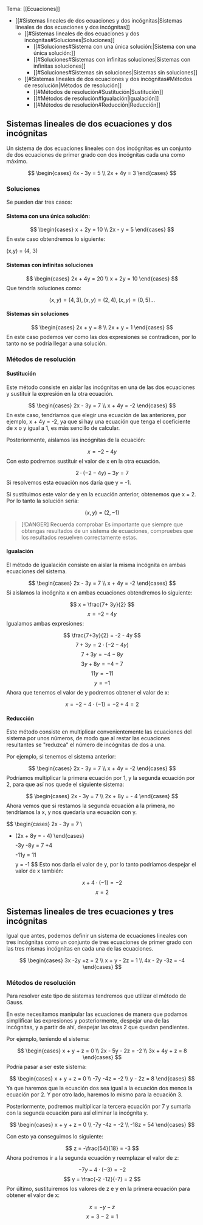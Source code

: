 Tema: [[Ecuaciones]]

- [[#Sistemas lineales de dos ecuaciones y dos incógnitas|Sistemas lineales de dos ecuaciones y dos incógnitas]]
	- [[#Sistemas lineales de dos ecuaciones y dos incógnitas#Soluciones|Soluciones]]
		- [[#Soluciones#Sistema con una única solución:|Sistema con una única solución:]]
		- [[#Soluciones#Sistemas con infinitas soluciones|Sistemas con infinitas soluciones]]
		- [[#Soluciones#Sistemas sin soluciones|Sistemas sin soluciones]]
	- [[#Sistemas lineales de dos ecuaciones y dos incógnitas#Métodos de resolución|Métodos de resolución]]
		- [[#Métodos de resolución#Sustitución|Sustitución]]
		- [[#Métodos de resolución#Igualación|Igualación]]
		- [[#Métodos de resolución#Reducción|Reducción]]


## Sistemas lineales de dos ecuaciones y dos incógnitas

Un sistema de dos ecuaciones lineales con dos incógnitas es un conjunto de dos ecuaciones de primer grado con dos incógnitas cada una como máximo.

$$
\begin{cases}
4x - 3y = 5 \\
2x + 4y = 3
\end{cases}
$$

### Soluciones

Se pueden dar tres casos:

#### Sistema con una única solución:

$$
\begin{cases}
x + 2y = 10 \\
2x - y = 5
\end{cases}
$$
En este caso obtendremos lo siguiente:

(x,y) = (4, 3)

#### Sistemas con infinitas soluciones

$$
\begin{cases}
2x + 4y = 20 \\
x + 2y = 10
\end{cases}
$$
Que tendría soluciones como:

$$
(x,y) = (4, 3), (x,y) = (2,4), (x,y) = (0, 5)\dots
$$

#### Sistemas sin soluciones

$$
\begin{cases}
2x + y = 8 \\
2x + y = 1
\end{cases}
$$
En este caso podemos ver como las dos expresiones se contradicen, por lo tanto no se podría llegar a una solución.


### Métodos de resolución

#### Sustitución

Este método consiste en aislar las incógnitas en una de las dos ecuaciones y sustituir la expresión en la otra ecuación.

$$
\begin{cases}
2x - 3y = 7 \\
x + 4y = -2
\end{cases}
$$
En este caso, tendríamos que elegir una ecuación de las anteriores, por ejemplo, x + 4y = -2, ya que si hay una ecuación que tenga el coeficiente de x o y igual a 1, es más sencillo de calcular.

Posteriormente, aislamos las incógnitas de la ecuación:

$$ x = -2 -4y $$
Con esto podremos sustituir el valor de x en la otra ecuación.

$$ 2 · (-2 -4y) - 3y = 7 $$
Si resolvemos esta ecuación nos daría que y = -1.

Si sustituimos este valor de y en la ecuación anterior, obtenemos que x = 2. Por lo tanto la solución sería:

$$ (x, y) = (2, -1) $$

> [!DANGER] Recuerda comprobar
> Es importante que siempre que obtengas resultados de un sistema de ecuaciones, compruebes que los resultados resuelven correctamente estas.


#### Igualación

El método de igualación consiste en aislar la misma incógnita en ambas ecuaciones del sistema.

$$
\begin{cases}
2x - 3y = 7 \\
x + 4y = -2
\end{cases}
$$
Si aislamos la incógnita x en ambas ecuaciones obtendremos lo siguiente:

$$
x = \frac{7+ 3y}{2}
$$
$$
x = -2 -4y
$$
Igualamos ambas expresiones:

$$
\frac{7+3y}{2} = -2 - 4y
$$
$$
7 + 3y = 2· (-2 -4y)
$$
$$ 7+3y = -4 -8y $$
$$ 3y + 8y = -4 -7 $$
$$ 11y = -11 $$
$$ y = -1 $$
Ahora que tenemos el valor de y podremos obtener el valor de x:

$$ x = - 2 -4 · (-1) = -2 +4 = 2 $$

#### Reducción

Este método consiste en multiplicar convenientemente las ecuaciones del sistema por unos números, de modo que al restar las ecuaciones resultantes se "reduzca" el número de incógnitas de dos a una.

Por ejemplo, si tenemos el sistema anterior:

$$
\begin{cases}
2x - 3y = 7 \\
x + 4y = -2
\end{cases}
$$
Podríamos multiplicar la primera ecuación por 1, y la segunda ecuación por 2, para que así nos quede el siguiente sistema:


$$
\begin{cases}
2x - 3y = 7 \\
2x + 8y = - 4
\end{cases}
$$
Ahora vemos que si restamos la segunda ecuación a la primera, no tendríamos la x, y nos quedaría una ecuación con y.

$$
\begin{cases}
2x - 3y = 7 \\
- (2x + 8y = - 4)
\end{cases}
$$
$$
-3y -8y = 7 +4
$$
$$ -11y = 11 $$
$$ y = -1 $$
Esto nos daría el valor de y, por lo tanto podríamos despejar el valor de x también:

$$
x + 4 · (-1) = -2
$$
$$ x = 2 $$

## Sistemas lineales de tres ecuaciones y tres incógnitas

Igual que antes, podemos definir un sistema de ecuaciones lineales con tres incógnitas como un conjunto de tres ecuaciones de primer grado con las tres mismas incógnitas en cada una de las ecuaciones.

$$
\begin{cases}
3x -2y +z = 2 \\
x + y - 2z = 1 \\
4x - 2y -3z = -4
\end{cases}
$$
### Métodos de resolución

Para resolver este tipo de sistemas tendremos que utilizar el método de Gauss.

En este necesitamos manipular las ecuaciones de manera que podamos simplificar las expresiones y posteriormente, despejar una de las incógnitas, y a partir de ahí, despejar las otras 2 que quedan pendientes.

Por ejemplo, teniendo el sistema:

$$
\begin{cases}
 x + y + z = 0 \\
2x - 5y - 2z = -2 \\
3x + 4y + z = 8
\end{cases}
$$
Podría pasar a ser este sistema:

$$
\begin{cases}
x + y + z = 0 \\
-7y -4z = -2 \\
y - 2z = 8
\end{cases}
$$
Ya que haremos que la ecuación dos sea igual a la ecuación dos menos la ecuación por 2. Y por otro lado, haremos lo mismo para la ecuación 3.

Posteriormente, podremos multiplicar la tercera ecuación por 7 y sumarla con la segunda ecuación para así eliminar la incógnita y.

$$
\begin{cases}
 x + y + z = 0 \\
-7y -4z = -2 \\
-18z = 54
\end{cases}
$$

Con esto ya conseguimos lo siguiente:

$$ z = -\frac{54}{18} = -3 $$
Ahora podremos ir a la segunda ecuación y reemplazar el valor de z:

$$
-7y - 4 · (-3) = -2
$$
$$ y = \frac{-2 -12}{-7} = 2 $$
Por último, sustituiremos los valores de z e y en la primera ecuación para obtener el valor de x:

$$
x = -y - z 
$$
$$
x = 3 - 2 = 1
$$
